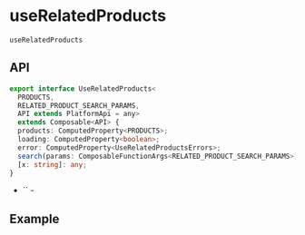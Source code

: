# useRelatedProducts

`useRelatedProducts`

## API
```typescript
export interface UseRelatedProducts<
  PRODUCTS,
  RELATED_PRODUCT_SEARCH_PARAMS,
  API extends PlatformApi = any>
  extends Composable<API> {
  products: ComputedProperty<PRODUCTS>;
  loading: ComputedProperty<boolean>;
  error: ComputedProperty<UseRelatedProductsErrors>;
  search(params: ComposableFunctionArgs<RELATED_PRODUCT_SEARCH_PARAMS>): Promise<void>;
  [x: string]: any;
}

```

* `` - 

## Example

```javascript
```
